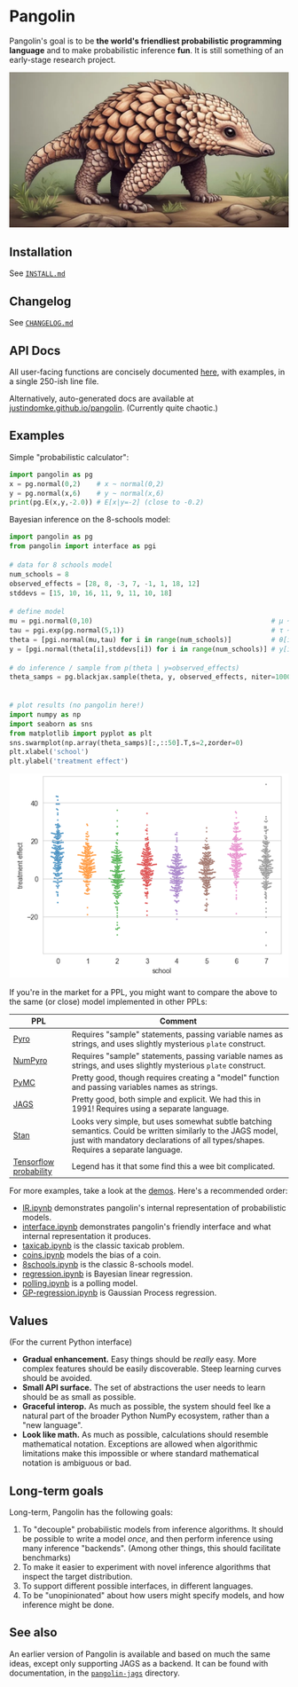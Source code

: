 # Pangolin

Pangolin's goal is to be **the world's friendliest probabilistic programming language** and to make probabilistic inference **fun**. It is still something of an early-stage research project.

![pangolin](pangolin.jpg)

## Installation

See [`INSTALL.md`](INSTALL.md)

## Changelog

See [`CHANGELOG.md`](CHANGELOG.md)

## API Docs

All user-facing functions are concisely documented [here](API.md), with examples, in a single 250-ish line file.

Alternatively, auto-generated docs are available at [justindomke.github.io/pangolin](https://justindomke.github.io/pangolin/). (Currently quite chaotic.)

## Examples

Simple "probabilistic calculator":

```python
import pangolin as pg
x = pg.normal(0,2)    # x ~ normal(0,2)
y = pg.normal(x,6)    # y ~ normal(x,6)
print(pg.E(x,y,-2.0)) # E[x|y=-2] (close to -0.2)
```

Bayesian inference on the 8-schools model:

```python
import pangolin as pg
from pangolin import interface as pgi

# data for 8 schools model
num_schools = 8
observed_effects = [28, 8, -3, 7, -1, 1, 18, 12]
stddevs = [15, 10, 16, 11, 9, 11, 10, 18]

# define model
mu = pgi.normal(0,10)                                             # μ ~ normal(0,10)
tau = pgi.exp(pg.normal(5,1))                                     # τ ~ lognormal(5,1)
theta = [pgi.normal(mu,tau) for i in range(num_schools)]          # θ[i] ~ normal(μ,τ)
y = [pgi.normal(theta[i],stddevs[i]) for i in range(num_schools)] # y[i] ~ normal(θ[i],stddevs[i])

# do inference / sample from p(theta | y=observed_effects)
theta_samps = pg.blackjax.sample(theta, y, observed_effects, niter=10000)


# plot results (no pangolin here!)
import numpy as np
import seaborn as sns
from matplotlib import pyplot as plt
sns.swarmplot(np.array(theta_samps)[:,::50].T,s=2,zorder=0)
plt.xlabel('school')
plt.ylabel('treatment effect')
```

![](8schools_plot.png)

If you're in the market for a PPL, you might want to compare the above to the same (or close) model implemented in other PPLs:


| PPL                                                                                                    | Comment                                                                                                                                                                                           |
|--------------------------------------------------------------------------------------------------------|---------------------------------------------------------------------------------------------------------------------------------------------------------------------------------------------------|
| [Pyro](https://forum.pyro.ai/t/hierarchical-models-and-eight-schools-example/362)                      | Requires "sample" statements, passing variable names as strings, and uses slightly mysterious `plate` construct.                                                                                  |
| [NumPyro](https://github.com/pyro-ppl/numpyro?tab=readme-ov-file#a-simple-example---8-schools)         | Requires "sample" statements, passing variable names as strings, and uses slightly mysterious `plate` construct.                                                                                  |
| [PyMC](https://github.com/stan-dev/posteriordb/issues/117#issuecomment-567552694)                      | Pretty good, though requires creating a "model" function and passing variables names as strings.                                                                                                  | 
| [JAGS](https://rstudio-pubs-static.s3.amazonaws.com/15236_9bc0cd0966924b139c5162d7d61a2436.html)       | Pretty good, both simple and explicit. We had this in 1991! Requires using a separate language.                                                                                                   |
| [Stan](https://www.maths.usyd.edu.au/u/jormerod/Workshop/Example1/Example1.html#:~:text=school_model3) | Looks very simple, but uses somewhat subtle batching semantics. Could be written similarly to the JAGS model, just with mandatory declarations of all types/shapes. Requires a separate language. |
| [Tensorflow probability](https://www.tensorflow.org/probability/examples/Eight_Schools)                | Legend has it that some find this a wee bit complicated.                                                                                                                                          |

For more examples, take a look at the [demos](demos/). Here's a recommended order:

* [IR.ipynb](demos/ir.ipynb) demonstrates pangolin's internal representation of probabilistic models.
* [interface.ipynb](demos/interface.ipynb) demonstrates pangolin's friendly interface and what internal representation it produces.
* [taxicab.ipynb](demos/taxicab.ipynb) is the classic taxicab problem.
* [coins.ipynb](demos/coins.ipynb) models the bias of a coin.
* [8schools.ipynb](demos/8schools.ipynb) is the classic 8-schools model.
* [regression.ipynb](demos/regression.ipynb) is Bayesian linear regression.
* [polling.ipynb](demos/polling.ipynb) is a polling model.
* [GP-regression.ipynb](demos/GP-regression.ipynb) is Gaussian Process regression.






## Values

(For the current Python interface)

* **Gradual enhancement.** Easy things should be *really* easy. More complex features should be easily discoverable. Steep learning curves should be avoided.
* **Small API surface.** The set of abstractions the user needs to learn should be as small as possible.
* **Graceful interop.** As much as possible, the system should feel lke a natural part of the broader Python NumPy ecosystem, rather than a "new language".
* **Look like math.** As much as possible, calculations should resemble mathematical notation. Exceptions are allowed when algorithmic limitations make this impossible or where standard mathematical notation is ambiguous or bad.

## Long-term goals

Long-term, Pangolin has the following goals:

1. To "decouple" probabilistic models from inference algorithms. It should be possible to write a model *once*, and then perform inference using many inference "backends". (Among other things, this should facilitate benchmarks)
2. To make it easier to experiment with novel inference algorithms that inspect the target distribution. 
3. To support different possible interfaces, in different languages.
4. To be "unopinionated" about how users might specify models, and how inference might be done.


## See also

An earlier version of Pangolin is available and based on much the same ideas, except only supporting JAGS as a backend. It can be found with documentation, in the 
[`pangolin-jags`](pangolin-jags) directory.
